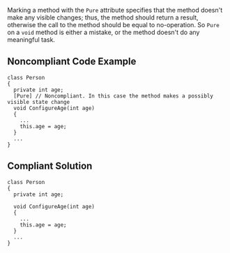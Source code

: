 
Marking a method with the `Pure` attribute specifies that the method doesn't make any visible changes; thus, the method should return a result, otherwise the call to the method should be equal to no-operation. So `Pure` on a `void` method is either a mistake, or the method doesn't do any meaningful task.

## Noncompliant Code Example


    class Person
    {
      private int age;
      [Pure] // Noncompliant. In this case the method makes a possibly visible state change
      void ConfigureAge(int age)
      {
        ...
        this.age = age;
      }
      ...
    }


## Compliant Solution


    class Person
    {
      private int age;
    
      void ConfigureAge(int age)
      {
        ...
        this.age = age;
      }
      ...
    }

